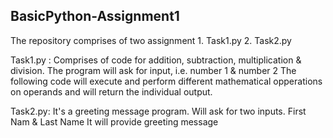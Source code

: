 ## BasicPython-Assignment1
The repository comprises of two assignment 
    1. Task1.py
    2. Task2.py

Task1.py :
    Comprises of code for addition, subtraction, multiplication & division.
    The program will ask for input, i.e. number 1 & number 2
    The following code will execute and perform different mathematical opperations on operands and will return the individual output.

 Task2.py:
    It's a greeting message program.
    Will ask for two inputs. First Nam & Last Name
    It will provide greeting message
